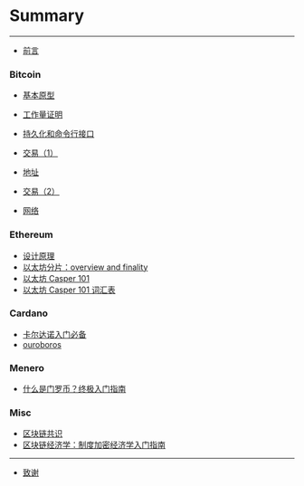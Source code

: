 # Summary

----

* [前言](README.md)

### Bitcoin

* [基本原型](part-1/basic-prototype.md)

* [工作量证明](part-2/proof-of-work.md)

* [持久化和命令行接口](part-3/persistence-and-cli.md)

* [交易（1）](part-4/transactions-1.md)

* [地址](part-5/address.md)

* [交易（2）](part-6/transactions-2.md)

* [网络](part-7/network.md)

### Ethereum

* [设计原理](ethereum/design-rationale.md)
* [以太坊分片：overview and finality](ethereum/ethereum-sharding-overview-and-finality.md)
* [以太坊 Casper 101](ethereum/ethereum-casper-101.md)
* [以太坊 Casper 101 词汇表](ethereum/ethereum-casper-101-glossary.md)

### Cardano

* [卡尔达诺入门必备](cardano/cardano-introduction.md)
* [ouroboros](cardano/ouroboros.md)

### Menero

* [什么是门罗币？终极入门指南](monero/what-is-monero.md)

### Misc

- [区块链共识](misc/blockchain-consensus.md)
- [区块链经济学：制度加密经济学入门指南](misc/the-blockchain-economy-a-beginners-guide-to-institutional-cryptoeconomics.md)

<!-- ### Fundamentals -->

<!-- - [比特币背后的数学](fundamentals/mathematics.md) -->

----

* [致谢](acknowledgement.md)
